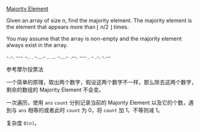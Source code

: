 [Majority Element](https://leetcode.com/problems/majority-element/)

Given an array of size n, find the majority element. The majority element is the element that appears more than ⌊ n/2 ⌋ times.

You may assume that the array is non-empty and the majority element always exist in the array.

-.-. --- -.. . -....- .. ... -....- .--. --- . - .-. -.--

参考摩尔投票法

一个简单的原理，取出两个数字，假设这两个数字不一样，那么除去这两个数字，剩余的数组的 Majority Element 不会变。

一次遍历，使用 `ans` `count` 分别记录当前的 Majority Element 以及它的个数，遇到与 `ans` 相等的或者此时 `count` 为 0，将 `count` 加 1，不等则减 1。

复杂度 `O(n)`。